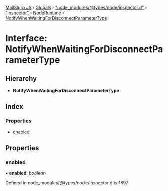 [MailSlurp JS](../README.md) › [Globals](../globals.md) › ["node_modules/@types/node/inspector.d"](../modules/_node_modules__types_node_inspector_d_.md) › ["inspector"](../modules/_node_modules__types_node_inspector_d_._inspector_.md) › [NodeRuntime](../modules/_node_modules__types_node_inspector_d_._inspector_.noderuntime.md) › [NotifyWhenWaitingForDisconnectParameterType](_node_modules__types_node_inspector_d_._inspector_.noderuntime.notifywhenwaitingfordisconnectparametertype.md)

# Interface: NotifyWhenWaitingForDisconnectParameterType

## Hierarchy

* **NotifyWhenWaitingForDisconnectParameterType**

## Index

### Properties

* [enabled](_node_modules__types_node_inspector_d_._inspector_.noderuntime.notifywhenwaitingfordisconnectparametertype.md#enabled)

## Properties

###  enabled

• **enabled**: *boolean*

Defined in node_modules/@types/node/inspector.d.ts:1897
